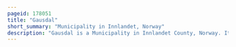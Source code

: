 ```yaml
---
pageid: 178051
title: "Gausdal"
short_summary: "Municipality in Innlandet, Norway"
description: "Gausdal is a Municipality in Innlandet County, Norway. It is located in the traditional Gudbrandsdal District. The administrative centre of the municipality is the village of Segalstad bru. Other Villages in gausdal include follebu Forset and Svingvoll."
---
```

